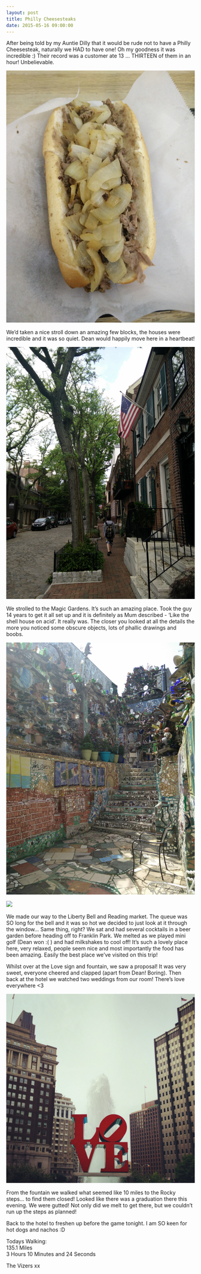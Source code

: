 ```yaml
---
layout: post
title: Philly Cheesesteaks
date: 2015-05-16 09:00:00
---
```


After being told by my Auntie Dilly that it would be rude not to have a Philly Cheesesteak, naturally we HAD to have one! Oh my goodness it was incredible :) Their record was a customer ate 13 ... THIRTEEN of them in an hour! Unbelievable. 

![](/images/Phillycheesesteak.jpg)

We’d taken a nice stroll down an amazing few blocks, the houses were incredible and it was so quiet. Dean would happily move here in a heartbeat!

![](/images/Street.jpg)

We strolled to the Magic Gardens. It’s such an amazing place. Took the guy 14 years to get it all set up and it is definitely as Mum described - ‘Like the shell house on acid’. It really was. The closer you looked at all the details the more you noticed some obscure objects, lots of phallic drawings and boobs.

![](/images/Magicgarden.jpg)

![](/images/Magicgardens.jpg)

We made our way to the Liberty Bell and Reading market. The queue was SO long for the bell and it was so hot we decided to just look at it through the window... Same thing, right? We sat and had several cocktails in a beer garden before heading off to Franklin Park. We melted as we played mini golf (Dean won :( ) and had milkshakes to cool off! It’s such a lovely place here, very relaxed, people seem nice and most importantly the food has been amazing. Easily the best place we’ve visited on this trip!

Whilst over at the Love sign and fountain, we saw a proposal! It was very sweet, everyone cheered and clapped (apart from Dean! Boring). Then back at the hotel we watched two weddings from our room! There’s love everywhere <3

![](/images/Love.jpg)

From the fountain we walked what seemed like 10 miles to the Rocky steps... to find them closed! Looked like there was a graduation there this evening. We were gutted! Not only did we melt to get there, but we couldn’t run up the steps as planned!

Back to the hotel to freshen up before the game tonight. I am SO keen for hot dogs and nachos :D

Todays Walking:<br />
135.1 Miles<br />
3 Hours 10 Minutes and 24 Seconds

The Vizers xx